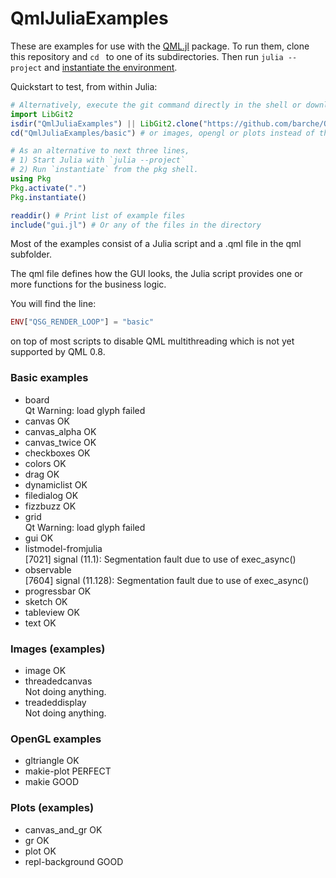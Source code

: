 # QmlJuliaExamples

These are examples for use with the [QML.jl](https://github.com/JuliaGraphics/QML.jl) package. To run them, clone this repository and `cd ` to one of its subdirectories. Then run `julia --project` and [instantiate the environment](https://pkgdocs.julialang.org/v1/environments/#Using-someone-else's-project).

Quickstart to test, from within Julia:

```julia
# Alternatively, execute the git command directly in the shell or download the zip file
import LibGit2
isdir("QmlJuliaExamples") || LibGit2.clone("https://github.com/barche/QmlJuliaExamples.git", "QmlJuliaExamples")
cd("QmlJuliaExamples/basic") # or images, opengl or plots instead of the basic subdirectory

# As an alternative to next three lines,
# 1) Start Julia with `julia --project`
# 2) Run `instantiate` from the pkg shell.
using Pkg
Pkg.activate(".")
Pkg.instantiate()

readdir() # Print list of example files
include("gui.jl") # Or any of the files in the directory
```
Most of the examples consist of a Julia script and a .qml file in the qml subfolder.

The qml file defines how the GUI looks, the Julia script provides one or more functions
for the business logic.

You will find the line:
```julia
ENV["QSG_RENDER_LOOP"] = "basic"
```
on top of most scripts to disable QML multithreading which is not yet supported by QML 0.8.

### Basic examples
- board  
  Qt Warning: load glyph failed
- canvas OK
- canvas_alpha OK
- canvas_twice OK
- checkboxes OK
- colors OK
- drag OK
- dynamiclist OK
- filedialog OK
- fizzbuzz OK
- grid  
  Qt Warning: load glyph failed 
- gui OK
- listmodel-fromjulia  
  [7021] signal (11.1): Segmentation fault due to use of exec_async()
- observable  
  [7604] signal (11.128): Segmentation fault due to use of exec_async()
- progressbar OK
- sketch OK
- tableview OK
- text OK

### Images (examples)
- image OK
- threadedcanvas  
  Not doing anything.
- treadeddisplay  
  Not doing anything.

### OpenGL examples
- gltriangle OK
- makie-plot PERFECT
- makie GOOD

### Plots (examples)
- canvas_and_gr OK
- gr OK
- plot OK
- repl-background GOOD